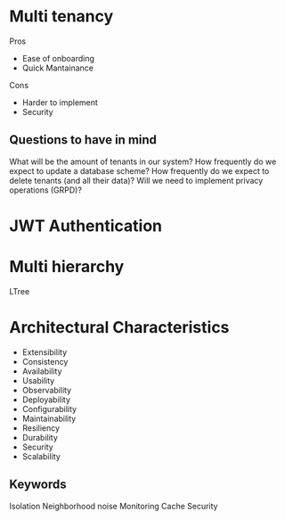 # Multi tenancy

Pros

- Ease of onboarding
- Quick Mantainance

Cons
- Harder to implement
- Security

## Questions to have in mind

What will be the amount of tenants in our system?
How frequently do we expect to update a database scheme?
How frequently do we expect to delete tenants (and all their data)?
Will we need to implement privacy operations (GRPD)?

# JWT Authentication



# Multi hierarchy
LTree


# Architectural Characteristics
- Extensibility
- Consistency
- Availability
- Usability
- Observability
- Deployability
- Configurability
- Maintainability
- Resiliency
- Durability
- Security
- Scalability

## Keywords

Isolation
Neighborhood noise
Monitoring
Cache
Security